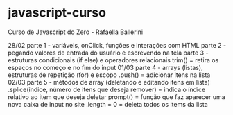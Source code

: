# javascript-curso
 Curso de Javascript do Zero - Rafaella Ballerini

28/02
    parte 1 - variáveis, onClick, funções e interações com HTML
    parte 2 - pegando valores de entrada do usuário e escrevendo na tela
    parte 3 - estruturas condicionais (if else) e operadores relacionais
        trim() = retira os espaços no começo e no fim do input
01/03
    parte 4 - arrays (listas), estruturas de repetição (for) e escopo
    .push() = adicionar itens na lista
02/03
    parte 5 - métodos de array (deletando e editando itens em lista)
        .splice(indice, número de itens que deseja remover) = indica o índice relativo ao item que deseja deletar
        prompt() = função que faz aparecer uma nova caixa de input no site
        .length = 0 = deleta todos os items da lista

